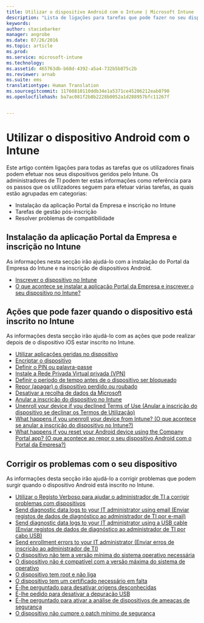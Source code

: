 ```yaml
---
title: Utilizar o dispositivo Android com o Intune | Microsoft Intune
description: "Lista de ligações para tarefas que pode fazer no seu dispositivo móvel Android quando este está inscrito no Intune"
keywords: 
author: staciebarker
manager: angrobe
ms.date: 07/26/2016
ms.topic: article
ms.prod: 
ms.service: microsoft-intune
ms.technology: 
ms.assetid: 465763db-b68d-4392-a5a4-732b5b875c2b
ms.reviewer: arnab
ms.suite: ems
translationtype: Human Translation
ms.sourcegitcommit: 11760810110ddb34e1a5371ce45206212eab0790
ms.openlocfilehash: ba7ac081f2b8b2228b0052a1d288957bfc11267f


---
```



# Utilizar o dispositivo Android com o Intune

Este artigo contém ligações para todas as tarefas que os utilizadores finais podem efetuar nos seus dispositivos geridos pelo Intune. Os administradores de TI podem ter estas informações como referência para os passos que os utilizadores seguem para efetuar várias tarefas, as quais estão agrupadas em categorias: 

- Instalação da aplicação Portal da Empresa e inscrição no Intune 
- Tarefas de gestão pós-inscrição
- Resolver problemas de compatibilidade

## Instalação da aplicação Portal da Empresa e inscrição no Intune

As informações nesta secção irão ajudá-lo com a instalação do Portal da Empresa do Intune e na inscrição de dispositivos Android.

- [Inscrever o dispositivo no Intune](enroll-your-device-in-Intune-android.md)
- [O que acontece se instalar a aplicação Portal da Empresa e inscrever o seu dispositivo no Intune?](what-happens-if-you-install-the-company-portal-app-and-enroll-your-device-in-intune-android.md)

## Ações que pode fazer quando o dispositivo está inscrito no Intune

As informações desta secção irão ajudá-lo com as ações que pode realizar depois de o dispositivo iOS estar inscrito no Intune.

- [Utilizar aplicações geridas no dispositivo](use-managed-apps-on-your-device-android.md)
- [Encriptar o dispositivo](encrypt-your-device-android.md)
- [Definir o PIN ou palavra-passe](set-your-pin-or-password-android.md)
- [Instale a Rede Privada Virtual privada (VPN)](install-your-companys-virtual-private-network-VPN-android.md)
- [Definir o período de tempo antes de o dispositivo ser bloqueado](set-the-amount-of-time-before-your-device-is-locked-android.md)
- [Repor (apagar) o dispositivo perdido ou roubado](reset-erase-your-lost-or-stolen-device-android.md)
- [Desativar a recolha de dados da Microsoft](turn-off-microsoft-usage-data-collection-android.md)
- [Anular a inscrição do dispositivo no Intune](unenroll-your-device-from-intune-android.md)
- [Unenroll your device if you declined Terms of Use (Anular a inscrição do dispositivo se declinar os Termos de Utilização)](unenroll-your-device-from-intune-if-you-declined-terms-of-use-android.md)
- [What happens if you unenroll your device from Intune? (O que acontece se anular a inscrição do dispositivo no Intune?)](what-happens-if-you-unenroll-your-device-from-intune-android.md)
- [What happens if you reset your Android device using the Company Portal app? (O que acontece ao repor o seu dispositivo Android com o Portal da Empresa?)](what-happens-if-you-reset-your-device-using-the-company-portal-android.md)
<!--- - [What is the Rights Management sharing app?](what-is-the-rms-sharing-app-android.md) --->

## Corrigir os problemas com o seu dispositivo

As informações desta secção irão ajudá-lo a corrigir problemas que podem surgir quando o dispositivo Android está inscrito no Intune.

- [Utilizar o Registo Verboso para ajudar o administrador de TI a corrigir problemas com dispositivos](use-verbose-logging-to-help-your-it-administrator-fix-device-issues-android.md)
- [Send diagnostic data logs to your IT administrator using email (Enviar registos de dados de diagnóstico ao administrador de TI por e-mail)](send-diagnostic-data-logs-to-your-it-administrator-using-email-android.md)
- [Send diagnostic data logs to your IT administrator using a USB cable (Enviar registos de dados de diagnóstico ao administrador de TI por cabo USB)](send-diagnostic-data-logs-to-your-it-administrator-using-a-usb-cable-android.md)
- [Send enrollment errors to your IT administrator (Enviar erros de inscrição ao administrador de TI)](send-enrollment-errors-to-your-it-administrator-android.md)
- [O dispositivo não tem a versão mínima do sistema operativo necessária](device-doesnt-have-the-required-minimum-operating-system-version-android.md)
- [O dispositivo não é compatível com a versão máxima do sistema de operativo](device-doesnt-comply-with-maximum-operating-system-version-android.md)
- [O dispositivo tem root e não liga](your-device-is-rooted-and-you-cant-connect-android.md)
- [O dispositivo tem um certificado necessário em falta](your-device-is-missing-a-required-certificate-android.md)
- [É-lhe perguntado para desativar origens desconhecidas](you-are-asked-to-turn-off-unknown-sources-android.md)
- [É-lhe pedido para desativar a depuração USB](you-are-asked-to-turn-off-usb-debugging-android.md)
- [É-lhe perguntado para ativar a análise de dispositivos de ameaças de segurança](you-are-asked-to-turn-on-scan-device-for-security-threats-android.md)
- [O dispositivo não cumpre o patch mínimo de segurança](your-device-does-not-meet-the-minimum-security-patch-android.md)



<!--HONumber=Aug16_HO2-->



